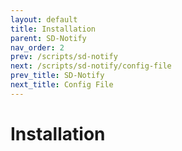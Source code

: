 ```yaml
---
layout: default
title: Installation
parent: SD-Notify
nav_order: 2
prev: /scripts/sd-notify
next: /scripts/sd-notify/config-file
prev_title: SD-Notify
next_title: Config File
---
```


# Installation